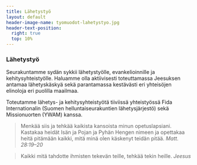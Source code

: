 ```yaml
---
title: Lähetystyö
layout: default
header-image-name: tyomuodot-lahetystyo.jpg
header-text-position:
  right: true
  top: 10%
---
```


### Lähetystyö

Seurakuntamme sydän sykkii lähetystyölle, evankelioinnille ja kehitysyhteistyölle. Haluamme olla aktiivisesti toteuttamassa Jeesuksen antamaa lähetyskäskyä sekä parantamassa kestävästi eri yhteisöjen elinoloja eri puolilla maailmaa.

Toteutamme lähetys- ja kehitysyhteistyötä tiiviissä yhteistyössä Fida Internationalin (Suomen helluntaiseurakuntien lähetysjärjestö) sekä Missionuorten (YWAM) kanssa.

> Menkää siis ja tehkää kaikista kansoista minun opetuslapsiani. Kastakaa heidät Isän ja Pojan ja Pyhän Hengen nimeen ja opettakaa heitä pitämään kaikki, mitä minä olen käskenyt teidän pitää.
> <cite>Matt. 28:19–20</cite>

> Kaikki mitä tahdotte ihmisten tekevän teille, tehkää tekin heille.
> <cite>Jeesus</cite>
